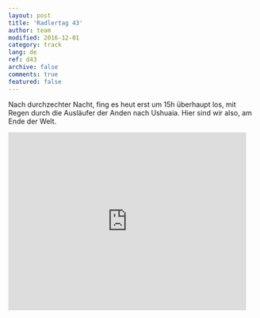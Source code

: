 ```yaml
---   
layout: post 
title: 'Radlertag 43'  
author: team 
modified: 2016-12-01
category: track 
lang: de 
ref: d43
archive: false 
comments: true 
featured: false 
--- 
```


Nach durchzechter Nacht, fing es heut erst um 15h überhaupt los, mit Regen durch die Ausläufer der Anden nach Ushuaia. Hier sind wir also, am Ende der Welt. 

<iframe width='480' height='360' src='http://track-kit.net/maps_s3/?v=embed&track=232843.gpx' frameborder='0' allowfullscreen></iframe>